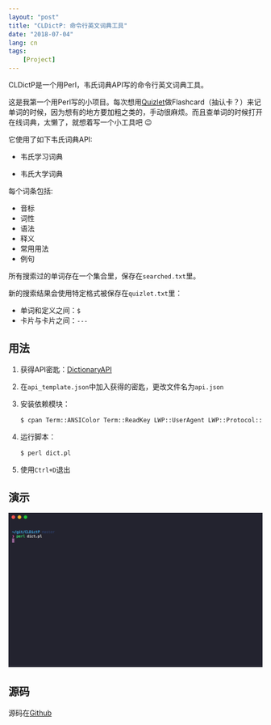 ```yaml
---
layout: "post"
title: "CLDictP: 命令行英文词典工具"
date: "2018-07-04"
lang: cn
tags: 
    [Project]
---
```


CLDictP是一个用Perl，韦氏词典API写的命令行英文词典工具。

这是我第一个用Perl写的小项目。每次想用[Quizlet](https://quizlet.com/)做Flashcard（抽认卡？）来记单词的时候，因为想有的地方要加粗之类的，手动很麻烦。而且查单词的时候打开在线词典，太懒了，就想着写一个小工具吧 :wink:

它使用了如下韦氏词典API:

- 韦氏学习词典

- 韦氏大学词典

每个词条包括:

- 音标
- 词性
- 语法
- 释义
- 常用用法
- 例句

所有搜索过的单词存在一个集合里，保存在`searched.txt`里。

新的搜索结果会使用特定格式被保存在`quizlet.txt`里：

- 单词和定义之间：`$`
- 卡片与卡片之间：`---`

## 用法

1. 获得API密匙：[DictionaryAPI](https://www.dictionaryapi.com/)
2. 在`api_template.json`中加入获得的密匙，更改文件名为`api.json`
3. 安装依赖模块：

    ``` bash
    $ cpan Term::ANSIColor Term::ReadKey LWP::UserAgent LWP::Protocol::https Readonly XML::LibXML JSON::XS Data::Dumper Set::Light
    ```

4. 运行脚本：

    ``` bash
    $ perl dict.pl
    ```

5. 使用`Ctrl+D`退出

## 演示

![demo_gif](/img/post/CLDictP_demo.gif)

## 源码

源码在[Github](https://github.com/PwzXxm/CLDictP)